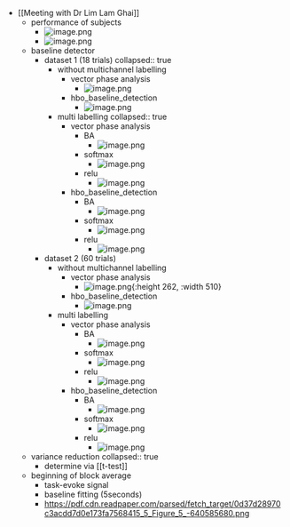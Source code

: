 - [[Meeting with Dr Lim Lam Ghai]]
	- performance of subjects
		- ![image.png](../assets/image_1722100836613_0.png)
		- ![image.png](../assets/image_1722101062205_0.png)
	- baseline detector
		- dataset 1 (18 trials)
		  collapsed:: true
			- without multichannel labelling
				- vector phase analysis
					- ![image.png](../assets/image_1722612816225_0.png)
				- hbo_baseline_detection
					- ![image.png](../assets/image_1722612720322_0.png)
			- multi labelling
			  collapsed:: true
				- vector phase analysis
					- BA
						- ![image.png](../assets/image_1722612938637_0.png)
					- softmax
						- ![image.png](../assets/image_1722612979090_0.png)
					- relu
						- ![image.png](../assets/image_1722613055148_0.png)
				- hbo_baseline_detection
					- BA
						- ![image.png](../assets/image_1722612887908_0.png)
					- softmax
						- ![image.png](../assets/image_1722613212985_0.png)
					- relu
						- ![image.png](../assets/image_1722613182751_0.png)
		- dataset 2 (60 trials)
			- without multichannel labelling
				- vector phase analysis
					- ![image.png](../assets/image_1722611581621_0.png){:height 262, :width 510}
				- hbo_baseline_detection
					- ![image.png](../assets/image_1722611693529_0.png)
			- multi labelling
				- vector phase analysis
					- BA
						- ![image.png](../assets/image_1722611897431_0.png)
					- softmax
						- ![image.png](../assets/image_1722611982478_0.png)
					- relu
						- ![image.png](../assets/image_1722612031262_0.png)
				- hbo_baseline_detection
					- BA
						- ![image.png](../assets/image_1722612411766_0.png)
					- softmax
						- ![image.png](../assets/image_1722612342639_0.png)
					- relu
						- ![image.png](../assets/image_1722612219278_0.png)
	- variance reduction
	  collapsed:: true
		- determine via [[t-test]]
	- beginning of block average
		- task-evoke signal
		- baseline fitting (5seconds)
		- https://pdf.cdn.readpaper.com/parsed/fetch_target/0d37d28970c3acdd7d0e173fa7568415_5_Figure_5_-640585680.png